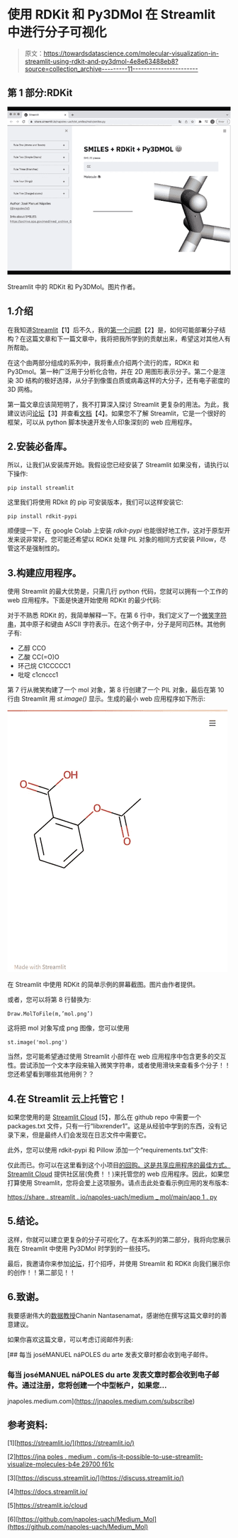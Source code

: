 # 使用 RDKit 和 Py3DMol 在 Streamlit 中进行分子可视化

> 原文：<https://towardsdatascience.com/molecular-visualization-in-streamlit-using-rdkit-and-py3dmol-4e8e63488eb8?source=collection_archive---------11----------------------->

## 第 1 部分:RDKit

![](img/24da5cc60f6df5a09ee1b3b1108f77bd.png)

Streamlit 中的 RDKit 和 Py3DMol。图片作者。

## 1.介绍

在我知道[Streamlit](https://streamlit.io/)【1】后不久，我的[第一个问题](https://jnapoles.medium.com/is-it-possible-to-use-streamlit-to-visualize-molecules-b4e29700f61c)【2】是，如何可能部署分子结构？在这篇文章和下一篇文章中，我将把我所学到的贡献出来，希望这对其他人有所帮助。

在这个由两部分组成的系列中，我将重点介绍两个流行的库，RDKit 和 Py3Dmol。第一种广泛用于分析化合物，并在 2D 用图形表示分子。第二个是渲染 3D 结构的极好选择，从分子到像蛋白质或病毒这样的大分子，还有电子密度的 3D 网格。

第一篇文章应该简短明了，我不打算深入探讨 Streamlit 更复杂的用法。为此，我建议访问[论坛](https://discuss.streamlit.io/)【3】并查看[文档](https://docs.streamlit.io/)【4】。如果您不了解 Streamlit，它是一个很好的框架，可以从 python 脚本快速开发令人印象深刻的 web 应用程序。

## 2.安装必备库。

所以，让我们从安装库开始。我假设您已经安装了 Streamlit 如果没有，请执行以下操作:

```
pip install streamlit
```

这里我们将使用 RDkit 的 pip 可安装版本，我们可以这样安装它:

```
pip install rdkit-pypi
```

顺便提一下，在 google Colab 上安装 *rdkit-pypi* 也能很好地工作，这对于原型开发来说非常好。您可能还希望以 RDKit 处理 PIL 对象的相同方式安装 Pillow，尽管这不是强制性的。

## 3.构建应用程序。

使用 Streamlit 的最大优势是，只需几行 python 代码，您就可以拥有一个工作的 web 应用程序。下面是快速开始使用 RDKit 的最少代码:

对于不熟悉 RDKit 的，我简单解释一下。在第 6 行中，我们定义了一个[微笑字符串](https://www.daylight.com/smiles/)，其中原子和键由 ASCII 字符表示。在这个例子中，分子是阿司匹林。其他例子有:

*   乙醇 CCO
*   乙酸 CC(=O)O
*   环己烷 C1CCCCC1
*   吡啶 c1cnccc1

第 7 行从微笑构建了一个 mol 对象，第 8 行创建了一个 PIL 对象，最后在第 10 行由 Streamlit 用 *st.image()* 显示。生成的最小 web 应用程序如下所示:

![](img/8f4d652761b1e01db6615af400455ca7.png)

在 Streamlit 中使用 RDKit 的简单示例的屏幕截图。图片由作者提供。

或者，您可以将第 8 行替换为:

```
Draw.MolToFile(m,’mol.png’)
```

这将把 mol 对象写成 png 图像，您可以使用

```
st.image('mol.png')
```

当然，您可能希望通过使用 Streamlit 小部件在 web 应用程序中包含更多的交互性。尝试添加一个文本字段来输入微笑字符串，或者使用滑块来查看多个分子！！您还希望看到哪些其他用例？？

## 4.在 Streamlit 云上托管它！

如果您使用的是 [Streamlit Cloud](https://streamlit.io/cloud) [5】，那么在 github repo 中需要一个 packages.txt 文件，只有一行“libxrender1”。这是从经验中学到的东西，没有记录下来，但是最终人们会发现在日志文件中需要它。

此外，您可以使用 rdkit-pypi 和 Pillow 添加一个“requirements.txt”文件:

仅此而已。你可以在这里看到这个小项目[的回购。这是共享应用程序的最佳方式。](https://github.com/napoles-uach/Medium_Mol) [Streamlit Cloud](https://streamlit.io/cloud) 提供社区层(免费！！)来托管您的 web 应用程序。因此，如果您打算使用 Streamlit，您将会爱上这项服务。请点击此处查看示例应用的发布版本:

[https://share . streamlit . io/napoles-uach/medium _ mol/main/app 1 . py](https://share.streamlit.io/napoles-uach/medium_mol/main/app1.py)

## 5.结论。

这样，你就可以建立更复杂的分子可视化了。在本系列的第二部分，我将向您展示我在 Streamlit 中使用 Py3DMol 时学到的一些技巧。

最后，我邀请你来参加[论坛](https://discuss.streamlit.io/)，打个招呼，并使用 Streamlit 和 RDKit 向我们展示你的创作！！第二部见！！

## 6.致谢。

我要感谢伟大的[数据教授](https://www.youtube.com/dataprofessor)Chanin Nantasenamat，感谢他在撰写这篇文章时的善意建议。

如果你喜欢这篇文章，可以考虑订阅邮件列表:

[](https://jnapoles.medium.com/subscribe) [## 每当 joséMANUEL náPOLES du arte 发表文章时都会收到电子邮件。

### 每当 joséMANUEL náPOLES du arte 发表文章时都会收到电子邮件。通过注册，您将创建一个中型帐户，如果您…

jnapoles.medium.com](https://jnapoles.medium.com/subscribe) 

## 参考资料:

[1][https://streamlit.io/](https://streamlit.io/)

[2][https://jna poles . medium . com/is-it-possible-to-use-streamlit-visualize-molecules-b4e 29700 f61c](https://jnapoles.medium.com/is-it-possible-to-use-streamlit-to-visualize-molecules-b4e29700f61c)

[3][https://discuss.streamlit.io/](https://discuss.streamlit.io/)

[4]https://docs.streamlit.io/

[5]https://streamlit.io/cloud

[6][https://github.com/napoles-uach/Medium_Mol](https://github.com/napoles-uach/Medium_Mol)